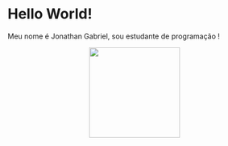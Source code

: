 <h1>Hello World!</h1>
<p>Meu nome é Jonathan Gabriel, sou estudante de programação !</p>
<div align="center">
  <a href="https://github.com/Jonathan-Gabriel-1997">
  <img height="180em" src="https://github-readme-stats.vercel.app/api?username=Jonathan-Gabriel-1997&show_icons=true&theme=dark&include_all_commits=true&count_private=true"/>
 

  
 
</div>
